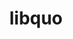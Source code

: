 ---
title: "libquo"
layout: cache
categories: [package, develop-2024-02-04]
meta: {"versions": ["1.3.1"], "compilers": ["cce@=15.0.1", "gcc@=10.3.0", "gcc@=11.4.0", "gcc@=9.4.0", "oneapi@=2024.0.0"], "oss": ["rhel8", "sle_hpc15", "ubuntu20.04", "ubuntu22.04"], "platforms": ["linux"], "targets": ["neoverse_v1", "neoverse_v2", "ppc64le", "x86_64_v3", "x86_64_v4", "zen4"], "stacks": ["e4s", "e4s-cray-rhel", "e4s-cray-sles", "e4s-neoverse-v2", "e4s-neoverse_v1", "e4s-oneapi", "e4s-power", "root"], "num_specs": 7, "num_specs_by_stack": {"e4s-cray-rhel": 1, "root": 7, "e4s-cray-sles": 1, "e4s-neoverse_v1": 1, "e4s-power": 1, "e4s": 1, "e4s-neoverse-v2": 1, "e4s-oneapi": 1}}
spec_details: [{"hash": "oua3yple5pycfkugipfotkyqyiqpqgcg", "compiler": "cce@=15.0.1", "versions": ["1.3.1"], "os": "rhel8", "platform": "linux", "target": "zen4", "variants": ["build_system=autotools"], "stacks": ["e4s-cray-rhel", "root"], "size": "-", "tarball": "https://binaries.spack.io/develop-2024-02-04/build_cache/linux-rhel8-zen4/cce-15.0.1/libquo-1.3.1/linux-rhel8-zen4-cce-15.0.1-libquo-1.3.1-oua3yple5pycfkugipfotkyqyiqpqgcg.spack"}, {"hash": "5bsgautrzwoot4pxgwixrsj3y3np4dto", "compiler": "gcc@=10.3.0", "versions": ["1.3.1"], "os": "sle_hpc15", "platform": "linux", "target": "x86_64_v4", "variants": ["build_system=autotools"], "stacks": ["e4s-cray-sles", "root"], "size": "-", "tarball": "https://binaries.spack.io/develop-2024-02-04/build_cache/linux-sle_hpc15-x86_64_v4/gcc-10.3.0/libquo-1.3.1/linux-sle_hpc15-x86_64_v4-gcc-10.3.0-libquo-1.3.1-5bsgautrzwoot4pxgwixrsj3y3np4dto.spack"}, {"hash": "l7fokilddcj4uhf2jbna77heu62lugy2", "compiler": "gcc@=11.4.0", "versions": ["1.3.1"], "os": "ubuntu20.04", "platform": "linux", "target": "neoverse_v1", "variants": ["build_system=autotools"], "stacks": ["e4s-neoverse_v1", "root"], "size": "-", "tarball": "https://binaries.spack.io/develop-2024-02-04/build_cache/linux-ubuntu20.04-neoverse_v1/gcc-11.4.0/libquo-1.3.1/linux-ubuntu20.04-neoverse_v1-gcc-11.4.0-libquo-1.3.1-l7fokilddcj4uhf2jbna77heu62lugy2.spack"}, {"hash": "2gvliotc3myyyo7vd5ahm6usbjy7cxpr", "compiler": "gcc@=9.4.0", "versions": ["1.3.1"], "os": "ubuntu20.04", "platform": "linux", "target": "ppc64le", "variants": ["build_system=autotools"], "stacks": ["e4s-power", "root"], "size": "-", "tarball": "https://binaries.spack.io/develop-2024-02-04/build_cache/linux-ubuntu20.04-ppc64le/gcc-9.4.0/libquo-1.3.1/linux-ubuntu20.04-ppc64le-gcc-9.4.0-libquo-1.3.1-2gvliotc3myyyo7vd5ahm6usbjy7cxpr.spack"}, {"hash": "a3bk57bly4yobdl335jhsuw4yazekwau", "compiler": "gcc@=11.4.0", "versions": ["1.3.1"], "os": "ubuntu20.04", "platform": "linux", "target": "x86_64_v3", "variants": ["build_system=autotools"], "stacks": ["e4s", "root"], "size": "-", "tarball": "https://binaries.spack.io/develop-2024-02-04/build_cache/linux-ubuntu20.04-x86_64_v3/gcc-11.4.0/libquo-1.3.1/linux-ubuntu20.04-x86_64_v3-gcc-11.4.0-libquo-1.3.1-a3bk57bly4yobdl335jhsuw4yazekwau.spack"}, {"hash": "rwg4nf47ev26z2f6lc7kliis43my7pma", "compiler": "gcc@=11.4.0", "versions": ["1.3.1"], "os": "ubuntu22.04", "platform": "linux", "target": "neoverse_v2", "variants": ["build_system=autotools"], "stacks": ["e4s-neoverse-v2", "root"], "size": "-", "tarball": "https://binaries.spack.io/develop-2024-02-04/build_cache/linux-ubuntu22.04-neoverse_v2/gcc-11.4.0/libquo-1.3.1/linux-ubuntu22.04-neoverse_v2-gcc-11.4.0-libquo-1.3.1-rwg4nf47ev26z2f6lc7kliis43my7pma.spack"}, {"hash": "6ndboxx24s7ylpewts7ytr2glyi67ggs", "compiler": "oneapi@=2024.0.0", "versions": ["1.3.1"], "os": "ubuntu22.04", "platform": "linux", "target": "x86_64_v3", "variants": ["build_system=autotools"], "stacks": ["root", "e4s-oneapi"], "size": "-", "tarball": "https://binaries.spack.io/develop-2024-02-04/build_cache/linux-ubuntu22.04-x86_64_v3/oneapi-2024.0.0/libquo-1.3.1/linux-ubuntu22.04-x86_64_v3-oneapi-2024.0.0-libquo-1.3.1-6ndboxx24s7ylpewts7ytr2glyi67ggs.spack"}]
---